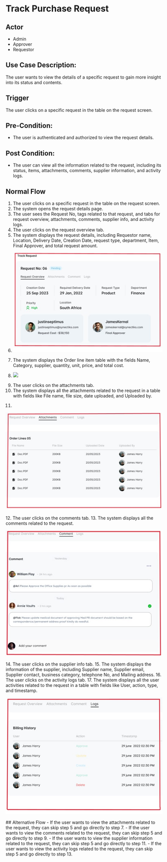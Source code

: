 # Track Purchase Request

## Actor
- Admin
- Approver
- Requestor

## Use Case Description:
The user wants to view the details of a specific request to gain more insight into its status and contents.

## Trigger
The user clicks on a specific request in the table on the request screen.

## Pre-Condition:
- The user is authenticated and authorized to view the request details.

## Post Condition:
- The user can view all the information related to the request, including its status, items, attachments, comments, supplier information, and activity logs.

## Normal Flow
1. The user clicks on a specific request in the table on the request screen.
2. The system opens the request details page.
3. The user sees the Request No, tags related to that request, and tabs for request overview, attachments, comments, supplier info, and activity logs.
4. The user clicks on the request overview tab.
5. The system displays the request details, including Requestor name, Location, Delivery Date, Creation Date, request type, department, Item, Final Approver, and total request amount.
6. <p>
   <img src="../images/track.jpg">
   </p>
7. The system displays the Order line item table with the fields Name, Category, supplier, quantity, unit, price, and total cost.
8. <p>
   <img src="../images/orderline.jpg">
   </p>
9. The user clicks on the attachments tab.
10. The system displays all the attachments related to the request in a table with fields like File name, file size, date uploaded, and Uploaded by.
11. <p>
   <img src="../images/attach1.jpg">
   </p>
12. The user clicks on the comments tab.
13. The system displays all the comments related to the request.
<p>
   <img src="../images/comment2.jpg">
   </p>
14. The user clicks on the supplier info tab.
15. The system displays the information of the supplier, including Supplier name, Supplier email, Supplier contact, business category, telephone No, and Mailing address.
16. The user clicks on the activity logs tab.
17. The system displays all the user activities related to the request in a table with fields like User, action, type, and timestamp.
<p>
   <img src="../images/logs.jpg">
   </p>
## Alternative Flow
- If the user wants to view the attachments related to the request, they can skip step 5 and go directly to step 7.
- If the user wants to view the comments related to the request, they can skip step 5 and go directly to step 9.
- If the user wants to view the supplier information related to the request, they can skip step 5 and go directly to step 11.
- If the user wants to view the activity logs related to the request, they can skip step 5 and go directly to step 13.
